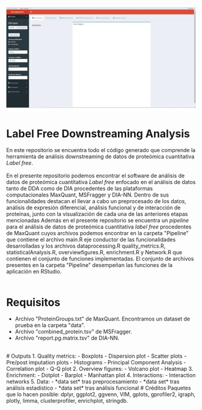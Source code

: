 
 ![Alt text](interface.gif) 
# Label Free Downstreaming Analysis 
En este repositorio se encuentra todo el código generado que comprende la herramienta de análisis downstreaming de datos de proteómica cuantitativa *Label free*.
<br>
<br>
En el presente repositorio podemos encontrar el software de análisis de datos de proteómica cuantitativa *Label free* enfocado en el análisis de datos tanto de DDA como de DIA procedentes de las plataformas computacionales MaxQuant, MSFragger y DIA-NN. Dentro de sus funcionalidades destacan el llevar a cabo un preprocesado de los datos, análisis de expresión diferencial, análisis funcional y de interacción de proteínas, junto con la visualización de cada una de las anteriores etapas mencionadas
Además en el presente repositorio se encuentra un *pipeline* para el análisis de datos de proteómica cuantitativa *label free* procedentes de MaxQuant cuyos archivos podemos encontrar en la carpeta "Pipeline" que contiene el archivo main.R eje conductor de las funcionalidades desarrolladas y los archivos dataprocessing.R quality_metrics.R, statisticalAnalysis.R, overviewfigures.R, enrichment.R y Network.R que contienen el conjunto de funciones implementadas. El conjunto de archivos presentes en la carpeta "Pipeline" desempeñan las funciones de la aplicación en RStudio.   
<br>
# Requisitos
- Archivo "ProteinGroups.txt" de MaxQuant. Encontramos un dataset de prueba en la carpeta "data".
- Archivo "combined_protein.tsv" de MSFragger.
- Archivo "report.pg.matrix.tsv" de DIA-NN.

<br>
# Outputs
1. Quality metrics:
- Boxplots
- Dispersion plot
- Scatter plots
- Pre/post imputation plots
- Histograms
- Principal Component Analysis
- Correlation plot
- Q-Q plot
2. Overview figures:
- Volcano plot
- Heatmap
3. Enrichment:
- Dotplot
- Barplot
- Manhattan plot
4. Interactions:
- Interaction networks
5. Data:
- *data set* tras preprocesamiento
- *data set* tras análisis estadístico
- *data set* tras análisis funcional
# Créditos
Paquetes que lo hacen posible: dplyr, ggplot2, ggvenn, VIM, gplots, gprofiler2, igraph, plotly, limma, clusterprofiler, enrichplot, stringdb.


